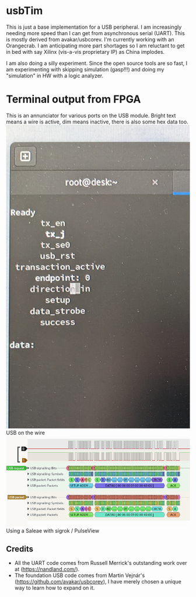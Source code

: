 # usbTim
This is just a base implementation for a USB peripheral. I am increasingly needing more speed than I can get from asynchronous serial (UART). This is mostly derived from avakar/usbcorev. I'm currently working with an Orangecrab. I am anticipating more part shortages so I am reluctant to get in bed with say Xilinx (vis-a-vis proprietary IP) as China implodes.

I am also doing a silly experiment. Since the open source tools are so fast, I am experimenting with skipping simulation (gasp!!!) and doing my "simulation" in HW with a logic analyzer.
<br><p>
# Terminal output from FPGA
  This is an annunciator for various ports on the USB module. Bright text means a wire is active, dim means inactive, there is also some hex data too.  
![Terminal output from FPGA](doc/uartAnnunciator.jpg)
USB on the wire   
![USB Logic Analysis](doc/logicAnalyzerUSB.png)   
Using a Saleae with sigrok / PulseView
## Credits
- All the UART code comes from Russell Merrick's outstanding work over at (https://nandland.com/).
- The foundation USB code comes from Martin Vejnár's (https://github.com/avakar/usbcorev), I have merely chosen a unique way to learn how to expand on it.
